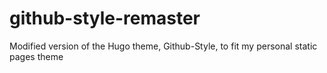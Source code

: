 # github-style-remaster
Modified version of the Hugo theme, Github-Style, to fit my personal static pages theme
